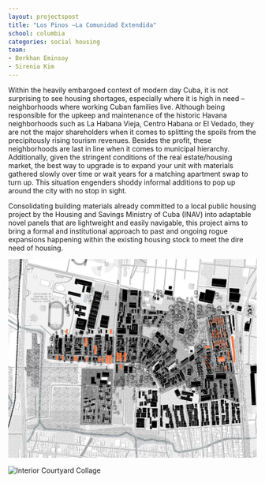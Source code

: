 ```yaml
---
layout: projectspost
title: "Los Pinos –La Comunidad Extendida"
school: columbia
categories: social housing
team:
- Berkhan Eminsoy
- Sirenia Kim
---
```

Within the heavily embargoed context of modern day Cuba, it is not surprising to see housing shortages, especially where it is high in need –neighborhoods where working Cuban families live. Although being responsible for the upkeep and maintenance of the historic Havana neighborhoods such as La Habana Vieja, Centro Habana or El Vedado, they are not the major shareholders when it comes to splitting the spoils from the precipitously rising tourism revenues. Besides the profit, these neighborhoods are last in line when it comes to municipal hierarchy. Additionally, given the stringent conditions of the real estate/housing market, the best way to upgrade is to expand your unit with materials gathered slowly over time or wait years for a matching apartment swap to turn up. This situation engenders shoddy informal additions to pop up around the city with no stop in sight.

Consolidating building materials already committed to a local public housing project by the Housing and Savings Ministry of Cuba (INAV) into adaptable novel panels that are lightweight and easily navigable, this project aims to bring a formal and institutional approach to past and ongoing rogue expansions happening within the existing housing stock to meet the dire need of housing.

![Los Pinos Neighborhood - Oblique Axonometric Drawing](./../assets/img/projects/losPinos/0509_LosPinosMaster@1to2000_36x36_BE.jpg)

![Interior Courtyard Collage](./../assets/img/projects/losPinos/1003_Collage01_Master.png)